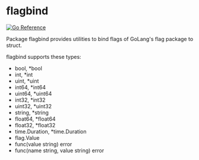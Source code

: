 # flagbind

[![Go Reference](https://pkg.go.dev/badge/github.com/goinsane/flagbind.svg)](https://pkg.go.dev/github.com/goinsane/flagbind)

Package flagbind provides utilities to bind flags of GoLang's flag package to struct.

flagbind supports these types:

- bool, *bool
- int, *int
- uint, *uint
- int64, *int64
- uint64, *uint64
- int32, *int32
- uint32, *uint32
- string, *string
- float64, *float64
- float32, *float32
- time.Duration, *time.Duration
- flag.Value
- func(value string) error
- func(name string, value string) error
